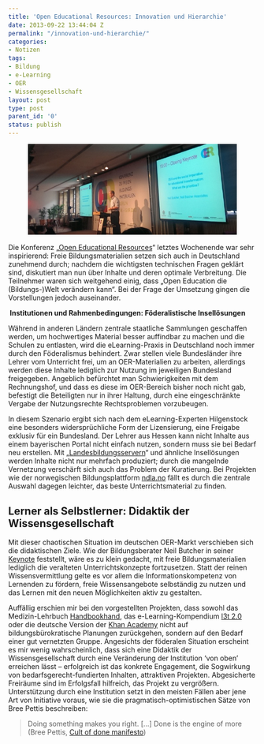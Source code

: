 ```yaml
---
title: 'Open Educational Resources: Innovation und Hierarchie'
date: 2013-09-22 13:44:04 Z
permalink: "/innovation-und-hierarchie/"
categories:
- Notizen
tags:
- Bildung
- e-Learning
- OER
- Wissensgesellschaft
layout: post
type: post
parent_id: '0'
status: publish
---
```


<figure>
	<img src="/assets/img/2013/2013_OER-konf.jpg" />
</figure>

<p>
				Die Konferenz „<a href="http://www.wikimedia.de/wiki/OERde13">Open Educational Resources</a>“ letztes Wochenende war sehr inspirierend: Freie Bildungsmaterialien setzen sich auch in Deutschland zunehmend durch; nachdem die wichtigsten technischen Fragen geklärt sind, diskutiert man nun über Inhalte und deren optimale Verbreitung. Die Teilnehmer waren sich weitgehend einig, dass „Open Education die (Bildungs-)Welt verändern kann“. Bei der Frage der Umsetzung gingen die Vorstellungen jedoch auseinander.<!-- more -->


<strong> Institutionen und Rahmenbedingungen: Föderalistische Insellösungen</strong></p>

<p>Während in anderen Ländern zentrale staatliche Sammlungen geschaffen werden, um hochwertiges Material besser auffindbar zu machen und die Schulen zu entlasten, wird die eLearning-Praxis in Deutschland noch immer durch den Föderalismus behindert. Zwar stellen viele Bundesländer ihre Lehrer vom Unterricht frei, um an OER-Materialien zu arbeiten, allerdings werden diese Inhalte lediglich zur Nutzung im jeweiligen Bundesland freigegeben. Angeblich befürchtet man Schwierigkeiten mit dem Rechnungshof, und dass es diese im OER-Bereich bisher noch nicht gab, befestigt die Beteiligten nur in ihrer Haltung, durch eine eingeschränkte Vergabe der Nutzungsrechte Rechtsproblemen vorzubeugen.</p>
<p>In diesem Szenario ergibt sich nach dem eLearning-Experten Hilgenstock eine besonders widersprüchliche Form der Lizensierung, eine Freigabe exklusiv für ein Bundesland. Der Lehrer aus Hessen kann nicht Inhalte aus einem bayerischen Portal nicht einfach nutzen, sondern muss sie bei Bedarf neu erstellen. Mit „<a href="http://www.bildungsserver.de/Landesbildungsserver-450.html">Landesbildungsservern</a>“ und ähnliche Insellösungen werden Inhalte nicht nur mehrfach produziert; durch die mangelnde Vernetzung verschärft sich auch das Problem der Kuratierung. Bei Projekten wie der norwegischen Bildungsplattform <a href="http://ndla.no/en?fag=">ndla.no</a> fällt es durch die zentrale Auswahl dagegen leichter, das beste Unterrichtsmaterial zu finden.</p>
<h2>Lerner als Selbstlerner: Didaktik der Wissensgesellschaft</h2>
<p>Mit dieser chaotischen Situation im deutschen OER-Markt verschieben sich die didaktischen Ziele. Wie der Bildungsberater Neil Butcher in seiner <a href="http://werkstatt.bpb.de/2013/09/they-must-learn-how-to-learn/">Keynote</a> feststellt, wäre es zu klein gedacht, mit freie Bildungsmaterialien lediglich die veralteten Unterrichtskonzepte fortzusetzen. Statt der reinen Wissensvermittlung gelte es vor allem die Informationskompetenz von Lernenden zu fördern, freie Wissensangebote selbständig zu nutzen und das Lernen mit den neuen Möglichkeiten aktiv zu gestalten.</p>
<p>Auffällig erschien mir bei den vorgestellten Projekten, dass sowohl das Medizin-Lehrbuch <a href="http://www.gms-books.de/book/living-textbook-hand-surgery/overview">Handbookhand</a>, das e-Learning-Kompendium <a href="http://l3t.eu/homepage/das-projekt/l3t-20">l3t 2.0</a> oder die deutsche Version der <a href="http://de.khanacademy.org/">Khan Academy</a> nicht auf bildungsbürokratische Planungen zurückgehen, sondern auf den Bedarf einer gut vernetzten Gruppe. Angesichts der föderalen Situation erscheint es mir wenig wahrscheinlich, dass sich eine Didaktik der Wissensgesellschaft durch eine Veränderung der Institution ‘von oben’ erreichen lässt – erfolgreich ist das konkrete Engagement, die Sogwirkung von bedarfsgerecht-fundierten Inhalten, attraktiven Projekten. Abgesicherte Freiräume sind im Erfolgsfall hilfreich, das Projekt zu vergrößern. Unterstützung durch eine Institution setzt in den meisten Fällen aber jene Art von Initiative voraus, wie sie die pragmatisch-optimistischen Sätze von Bree Pettis beschreiben:</p>
<blockquote><p>Doing something makes you right. [...] Done is the engine of more<br />
(Bree Pettis, <a href="http://www.brepettis.com/blog/2009/3/3/the-cult-of-done-manifesto.html">Cult of done manifesto</a>)</p></blockquote>
